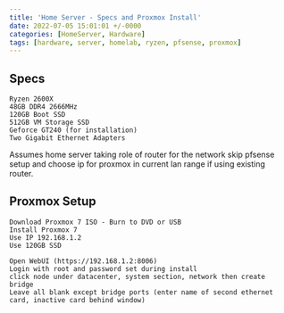 ```yaml
---
title: 'Home Server - Specs and Proxmox Install'
date: 2022-07-05 15:01:01 +/-0000
categories: [HomeServer, Hardware]
tags: [hardware, server, homelab, ryzen, pfsense, proxmox]
---
```


## Specs

```
Ryzen 2600X
48GB DDR4 2666MHz
120GB Boot SSD
512GB VM Storage SSD
Geforce GT240 (for installation)
Two Gigabit Ethernet Adapters
```
Assumes home server taking role of router for the network skip pfsense setup and choose ip for proxmox in current lan range if using existing router.

## Proxmox Setup
```
Download Proxmox 7 ISO - Burn to DVD or USB
Install Proxmox 7
Use IP 192.168.1.2
Use 120GB SSD
```
```
Open WebUI (https://192.168.1.2:8006)
Login with root and password set during install
click node under datacenter, system section, network then create bridge
Leave all blank except bridge ports (enter name of second ethernet card, inactive card behind window)
```